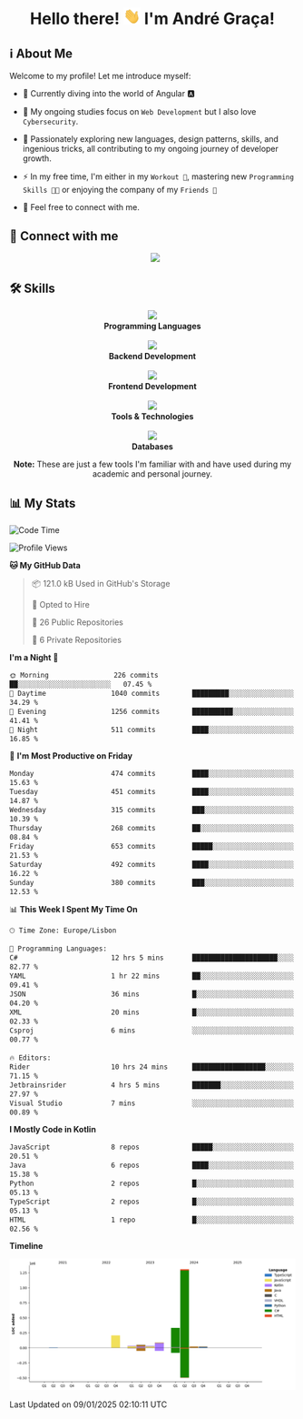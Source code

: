 <h1 align="center">Hello there! <img src="https://raw.githubusercontent.com/ABSphreak/ABSphreak/master/gifs/Hi.gif" width="30"> I'm André Graça!</h1>

## ℹ️ About Me

Welcome to my profile! Let me introduce myself:

- 🔭 Currently diving into the world of Angular 🅰️

- 🌱 My ongoing studies focus on `Web Development` but I also love `Cybersecurity`.
 
- 🚀 Passionately exploring new languages, design patterns, skills, and ingenious tricks, all contributing to my ongoing journey of developer growth.

- ⚡ In my free time, I'm either in my `Workout 💪`, mastering new `Programming Skills 👨‍💻` or enjoying the company of my `Friends 👥`

- 💬 Feel free to connect with me.

## 🤝 Connect with me

<p align="center">
  <a style="margin-left: 10px;" target="_blank" href="mailto:andre.graca.2001@gmail.com">
    <img width="50px" src="https://static.vecteezy.com/system/resources/previews/022/484/516/non_2x/google-mail-gmail-icon-logo-symbol-free-png.png">
  </a>
</p>

## 🛠️ Skills

<div align="center">
  <p align="center">
    <img src="https://skillicons.dev/icons?i=kotlin,java,js,ts,python,c&perline=6" /><br/>
    <b>Programming Languages</b><br/><br/>
    <img src="https://skillicons.dev/icons?i=spring,nodejs,express&perline=5" /><br/>
    <b>Backend Development</b><br/><br/>
    <img src="https://skillicons.dev/icons?i=react,nextjs,html,css,bootstrap,tailwind&perline=6" /><br/>
    <b>Frontend Development</b><br/><br/>
    <img src="https://skillicons.dev/icons?i=docker,linux,bash,git,github,androidstudio,jenkins,postman&perline=9" /><br/>
    <b>Tools & Technologies</b><br/><br/>
    <img src="https://skillicons.dev/icons?i=postgres,mongodb&perline=2" /><br/>
    <b>Databases</b>
  </p> 
  <p align="center"><b>Note:</b> These are just a few tools I'm familiar with and have used during my academic and personal journey.</p>
</div>

## 📊 My Stats

<!--START_SECTION:waka-->
![Code Time](http://img.shields.io/badge/Code%20Time-1%2C631%20hrs%2055%20mins-blue)

![Profile Views](http://img.shields.io/badge/Profile%20Views-0-blue)

**🐱 My GitHub Data** 

> 📦 121.0 kB Used in GitHub's Storage 
 > 
> 💼 Opted to Hire
 > 
> 📜 26 Public Repositories 
 > 
> 🔑 6 Private Repositories 
 > 
**I'm a Night 🦉** 

```text
🌞 Morning                226 commits         ██░░░░░░░░░░░░░░░░░░░░░░░   07.45 % 
🌆 Daytime                1040 commits        █████████░░░░░░░░░░░░░░░░   34.29 % 
🌃 Evening                1256 commits        ██████████░░░░░░░░░░░░░░░   41.41 % 
🌙 Night                  511 commits         ████░░░░░░░░░░░░░░░░░░░░░   16.85 % 
```
📅 **I'm Most Productive on Friday** 

```text
Monday                   474 commits         ████░░░░░░░░░░░░░░░░░░░░░   15.63 % 
Tuesday                  451 commits         ████░░░░░░░░░░░░░░░░░░░░░   14.87 % 
Wednesday                315 commits         ███░░░░░░░░░░░░░░░░░░░░░░   10.39 % 
Thursday                 268 commits         ██░░░░░░░░░░░░░░░░░░░░░░░   08.84 % 
Friday                   653 commits         █████░░░░░░░░░░░░░░░░░░░░   21.53 % 
Saturday                 492 commits         ████░░░░░░░░░░░░░░░░░░░░░   16.22 % 
Sunday                   380 commits         ███░░░░░░░░░░░░░░░░░░░░░░   12.53 % 
```


📊 **This Week I Spent My Time On** 

```text
🕑︎ Time Zone: Europe/Lisbon

💬 Programming Languages: 
C#                       12 hrs 5 mins       █████████████████████░░░░   82.77 % 
YAML                     1 hr 22 mins        ██░░░░░░░░░░░░░░░░░░░░░░░   09.41 % 
JSON                     36 mins             █░░░░░░░░░░░░░░░░░░░░░░░░   04.20 % 
XML                      20 mins             █░░░░░░░░░░░░░░░░░░░░░░░░   02.33 % 
Csproj                   6 mins              ░░░░░░░░░░░░░░░░░░░░░░░░░   00.77 % 

🔥 Editors: 
Rider                    10 hrs 24 mins      ██████████████████░░░░░░░   71.15 % 
Jetbrainsrider           4 hrs 5 mins        ███████░░░░░░░░░░░░░░░░░░   27.97 % 
Visual Studio            7 mins              ░░░░░░░░░░░░░░░░░░░░░░░░░   00.89 % 
```

**I Mostly Code in Kotlin** 

```text
JavaScript               8 repos             █████░░░░░░░░░░░░░░░░░░░░   20.51 % 
Java                     6 repos             ████░░░░░░░░░░░░░░░░░░░░░   15.38 % 
Python                   2 repos             █░░░░░░░░░░░░░░░░░░░░░░░░   05.13 % 
TypeScript               2 repos             █░░░░░░░░░░░░░░░░░░░░░░░░   05.13 % 
HTML                     1 repo              █░░░░░░░░░░░░░░░░░░░░░░░░   02.56 % 
```



**Timeline**

![Lines of Code chart](https://raw.githubusercontent.com/AndreGraca3/AndreGraca3/main/assets/bar_graph.png)


 Last Updated on 09/01/2025 02:10:11 UTC
<!--END_SECTION:waka-->
